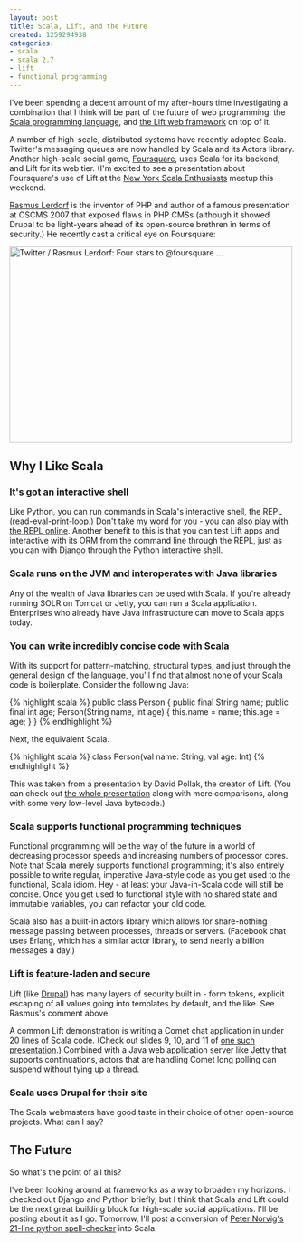 ```yaml
---
layout: post
title: Scala, Lift, and the Future
created: 1259294938
categories:
- scala
- scala 2.7
- lift
- functional programming
---
```

<p>I've been spending a decent amount of my after-hours time investigating a combination that I think will be part of the future of web programming: the <a href="http://www.scala-lang.org">Scala programming language</a>, and <a href="http://www.liftweb.net/">the Lift web framework</a> on top of it.</p>
<!-- break -->
<p>A number of high-scale, distributed systems have recently adopted Scala. Twitter's messaging queues are now handled by Scala and its Actors library. Another high-scale social game, <a href="http://foursquare.com/">Foursquare</a>, uses Scala for its backend, and Lift for its web tier.  (I'm excited to see a presentation about Foursquare's use of Lift at the <a href="http://www.meetup.com/New-York-Scala-Enthusiasts/calendar/11900384/">New York Scala Enthusiasts</a> meetup this weekend.</p>

<p><a href="http://lerdorf.com/bio.php">Rasmus Lerdorf</a> is the inventor of PHP and author of a famous presentation at OSCMS 2007 that exposed flaws in PHP CMSs (although it showed Drupal to be light-years ahead of its open-source brethren in terms of security.)  He recently cast a critical eye on Foursquare:</p>

<p><a href="http://www.flickr.com/photos/00sven/4136785689" title="Twitter / Rasmus Lerdorf: Four stars to @foursquare ..." class="flickr-photo-img"><img src="http://farm3.static.flickr.com/2524/4136785689_fd8c6c0b69.jpg" alt="Twitter / Rasmus Lerdorf: Four stars to @foursquare ..." title="Twitter / Rasmus Lerdorf: Four stars to @foursquare ..."  class=" flickr-photo-img" height="346" width="500" /></a></p>

<h2>Why I Like Scala</h2>

<h3>It's got an interactive shell</h3>

<p>Like Python, you can run commands in Scala's interactive shell, the REPL (read-eval-print-loop.)  Don't take my word for you - you can also <a href="http://www.simplyscala.com/">play with the REPL online</a>. Another benefit to this is that you can test Lift apps and interactive with its ORM from the command line through the REPL, just as you can with Django through the Python interactive shell.</p>

<h3>Scala runs on the JVM and interoperates with Java libraries</h3>

<p>Any of the wealth of Java libraries can be used with Scala. If you're already running SOLR on Tomcat or Jetty, you can run a Scala application.  Enterprises who already have Java infrastructure can move to Scala apps today.</p>

<h3>You can write incredibly concise code with Scala</h3>

<p>With its support for pattern-matching, structural types, and just through the general design of the language, you'll find that almost none of your Scala code is boilerplate. Consider the following Java:</p>

{% highlight scala %}
public class Person {
  public final String name;
  public final int age;
  Person(String name, int age) {
    this.name = name;
    this.age = age;
  }
}
{% endhighlight %}

<p>Next, the equivalent Scala.</p>

{% highlight scala %}
class Person(val name: String, val age: Int)
{% endhighlight %}

<p>This was taken from a presentation by David Pollak, the creator of Lift. (You can check out <a href="http://www.infoq.com/presentations/Scala-Basics-Bytecode-David-Pollak">the whole presentation</a> along with more comparisons, along with some very low-level Java bytecode.)</p>

<h3>Scala supports functional programming techniques</h3>

<p>Functional programming will be the way of the future in a world of decreasing processor speeds and increasing numbers of processor cores. Note that Scala merely supports functional programming; it's also entirely possible to write regular, imperative Java-style code as you get used to the functional, Scala idiom. Hey - at least your Java-in-Scala code will still be concise. Once you get used to functional style with no shared state and immutable variables, you can refactor your old code.</p>

<p>Scala also has a built-in actors library which allows for share-nothing message passing between processes, threads or servers.  (Facebook chat uses Erlang, which has a similar actor library, to send nearly a billion messages a day.)</p>

<h3>Lift is feature-laden and secure</h3>

<p>Lift (like <a href="http://drupal.org/">Drupal</a>) has many layers of security built in - form tokens, explicit escaping of all values going into templates by default, and the like. See Rasmus's comment above.</p>

<p>A common Lift demonstration is writing a Comet chat application in under 20 lines of Scala code. (Check out slides 9, 10, and 11 of <a href="http://qconlondon.com/london-2009/file?path=/qcon-london-2009/slides/DavidPollak_LiftWebFramework.pdf">one such presentation</a>.) Combined with a Java web application server like Jetty that supports continuations, actors that are handling Comet long polling can suspend without tying up a thread.</p>

<h3>Scala uses Drupal for their site</h3>

<p>The Scala webmasters have good taste in their choice of other open-source projects. What can I say?</p>

<h2>The Future</h2>

<p>So what's the point of all this?</p>

<p>I've been looking around at frameworks as a way to broaden my horizons. I checked out Django and Python briefly, but I think that Scala and Lift could be the next great building block for high-scale social applications. I'll be posting about it as I go. Tomorrow, I'll post a conversion of <a href="http://norvig.com/spell-correct.html">Peter Norvig's 21-line python spell-checker</a> into Scala.</p>
